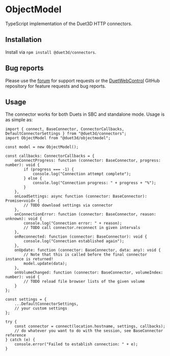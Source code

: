 # ObjectModel

TypeScript implementation of the Duet3D HTTP connectors.

## Installation

Install via `npm install @duet3d/connectors`.

## Bug reports

Please use the [forum](https://forum.duet3d.com) for support requests or the [DuetWebControl](https://github.com/Duet3D/DuetWebControl) GitHub repository for feature requests and bug reports.

## Usage

The connector works for both Duets in SBC and standalone mode. Usage is as simple as:

```
import { connect, BaseConnector, ConnectorCallbacks, DefaultConnectorSettings } from "@duet3d/connectors";
import ObjectModel from "@duet3d/objectmodel";

const model = new ObjectModel();

const callbacks: ConnectorCallbacks = {
    onConnectProgress: function (connector: BaseConnector, progress: number): void {
        if (progress === -1) {
            console.log("Connection attempt complete");
        } else {
            console.log("Connection progress: " + progress + "%");
        }
    },
    onLoadSettings: async function (connector: BaseConnector): Promise<void> {
        // TODO download settings via connector
    },
    onConnectionError: function (connector: BaseConnector, reason: unknown): void {
        console.log("Connection error: " + reason);
        // TODO call connector.reconnect in given intervals
    },
    onReconnected: function (connector: BaseConnector): void {
        console.log("Connection established again");
    },
    onUpdate: function (connector: BaseConnector, data: any): void {
        // Note that this is called before the final connector instance is returned!
        model.update(data);
    },
    onVolumeChanged: function (connector: BaseConnector, volumeIndex: number): void {
        // TODO reload file browser lists of the given volume
    }
};

const settings = {
    ...DefaultConnectorSettings,
    // your custom settings
};

try {
    const connector = connect(location.hostname, settings, callbacks);
    // do whatever you want to do with the session, see BaseConnector reference
} catch (e) {
    console.error("Failed to establish connection: " + e);
}
```
